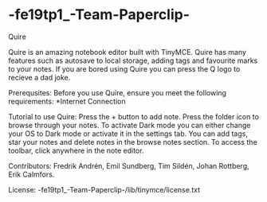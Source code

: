 # -fe19tp1_-Team-Paperclip-
Quire 

Quire is an amazing notebook editor built with TinyMCE. Quire has many features such as autosave to local storage, adding tags and favourite marks to your notes. If you are bored using Quire you can press the Q logo to recieve a dad joke. 

Prerequsites:
Before you use Quire, ensure you meet the following requirements:
*Internet Connection

Tutorial to use Quire:
Press the + button to add note.
Press the folder icon to browse through your notes.
To activate Dark mode you can either change your OS to Dark mode or activate it in the settings tab.
You can add tags, star your notes and delete notes in the browse notes section.
To access the toolbar, click anywhere in the note editor.


Contributors: Fredrik Andrén, Emil Sundberg, Tim Sildén, Johan Rottberg, Erik Calmfors.

License: -fe19tp1_-Team-Paperclip-/lib/tinymce/license.txt 
